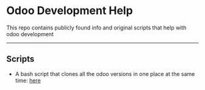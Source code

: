 # Odoo Development Help

This repo contains publicly found info and original scripts that help with odoo development

---

## Scripts

* A bash script that clones all the odoo versions in one place at the same time: [here](./scripts/multi_clone.sh)


